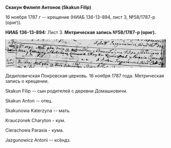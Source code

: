 **Скакун Филипп Антонов (Skakun Filip)**

16 ноября 1787 г -- крещение (НИАБ 136-13-894, лист 3, №58/1787-р
(ориг)).

**НИАБ 136-13-894:** Лист 3. **Метрическая запись №58/1787-р (ориг).**

![](./media/83432a12d1be92b10adb03c91b3985e4f13850c8.png)

Дедиловичская Покровская церковь. 16 ноября 1787 года. Метрическая
запись о крещении.

Skakun Filip -- сын родителей с деревни Домашковичи.

Skakun Anton -- отец.

Skakunowa Katerzyna -- мать.

Krauczonek Charyton - кум.

Cierachowa Parasia - кума.

Jazgunowicz Antoni -- ксёндз.
